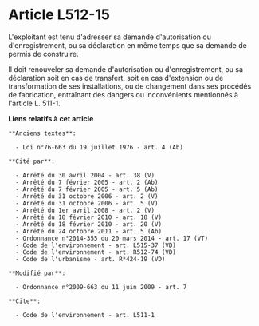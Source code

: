 # Article L512-15

L'exploitant est tenu d'adresser sa demande d'autorisation ou d'enregistrement, ou sa déclaration en même temps que sa
demande de permis de construire. 

Il doit renouveler sa demande d'autorisation ou d'enregistrement, ou sa déclaration soit en cas de transfert, soit en cas
d'extension ou de transformation de ses installations, ou de changement dans ses procédés de fabrication, entraînant des
dangers ou inconvénients mentionnés à l'article L. 511-1.

**Liens relatifs à cet article**

	**Anciens textes**:

	  - Loi n°76-663 du 19 juillet 1976 - art. 4 (Ab)

	**Cité par**:

	  - Arrêté du 30 avril 2004 - art. 38 (V)
	  - Arrêté du 7 février 2005 - art. 2 (Ab)
	  - Arrêté du 7 février 2005 - art. 5 (Ab)
	  - Arrêté du 31 octobre 2006 - art. 2 (V)
	  - Arrêté du 31 octobre 2006 - art. 5 (V)
	  - Arrêté du 1er avril 2008 - art. 2 (V)
	  - Arrêté du 18 février 2010 - art. 18 (V)
	  - Arrêté du 18 février 2010 - art. 20 (V)
	  - Arrêté du 24 octobre 2011 - art. 5 (Ab)
	  - Ordonnance n°2014-355 du 20 mars 2014 - art. 17 (VT)
	  - Code de l'environnement - art. L515-37 (VD)
	  - Code de l'environnement - art. R512-74 (VD)
	  - Code de l'urbanisme - art. R*424-19 (VD)

	**Modifié par**:

	  - Ordonnance n°2009-663 du 11 juin 2009 - art. 7

	**Cite**:

	  - Code de l'environnement - art. L511-1
